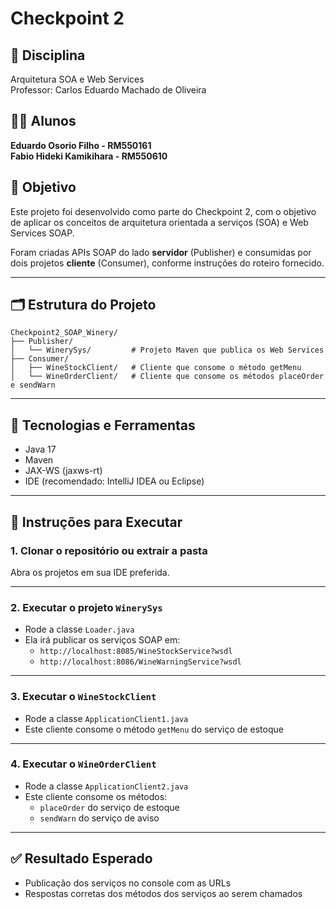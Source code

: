 # Checkpoint 2

## 📘 Disciplina
Arquitetura SOA e Web Services  
Professor: Carlos Eduardo Machado de Oliveira

## 🧑‍💻 Alunos
**Eduardo Osorio Filho - RM550161**  
**Fabio Hideki Kamikihara - RM550610**

## 📌 Objetivo
Este projeto foi desenvolvido como parte do Checkpoint 2, com o objetivo de aplicar os conceitos de arquitetura orientada a serviços (SOA) e Web Services SOAP.

Foram criadas APIs SOAP do lado **servidor** (Publisher) e consumidas por dois projetos **cliente** (Consumer), conforme instruções do roteiro fornecido.

---

## 🗂 Estrutura do Projeto

```
Checkpoint2_SOAP_Winery/
├── Publisher/
│   └── WinerySys/         # Projeto Maven que publica os Web Services
├── Consumer/
│   ├── WineStockClient/   # Cliente que consome o método getMenu
│   └── WineOrderClient/   # Cliente que consome os métodos placeOrder e sendWarn
```

---

## 🔧 Tecnologias e Ferramentas

- Java 17
- Maven
- JAX-WS (jaxws-rt)
- IDE (recomendado: IntelliJ IDEA ou Eclipse)

---

## 🚀 Instruções para Executar

### 1. Clonar o repositório ou extrair a pasta
Abra os projetos em sua IDE preferida.

---

### 2. Executar o projeto `WinerySys`

- Rode a classe `Loader.java`
- Ela irá publicar os serviços SOAP em:
  - `http://localhost:8085/WineStockService?wsdl`
  - `http://localhost:8086/WineWarningService?wsdl`

---

### 3. Executar o `WineStockClient`

- Rode a classe `ApplicationClient1.java`
- Este cliente consome o método `getMenu` do serviço de estoque

---

### 4. Executar o `WineOrderClient`

- Rode a classe `ApplicationClient2.java`
- Este cliente consome os métodos:
  - `placeOrder` do serviço de estoque
  - `sendWarn` do serviço de aviso

---

## ✅ Resultado Esperado

- Publicação dos serviços no console com as URLs
- Respostas corretas dos métodos dos serviços ao serem chamados